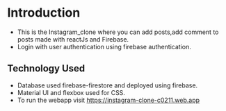 # Introduction
- This is the Instagram_clone where you can add posts,add comment to posts made with reactJs and Firebase.
- Login with user authentication using firebase authentication.

## Technology Used
- Database used firebase-firestore and deployed using firebase.
- Material UI and flexbox used for CSS.
- To run the webapp visit  https://instagram-clone-c0211.web.app
